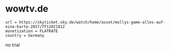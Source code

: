 # wowtv.de

~~~
url = https://skyticket.sky.de/watch/home/asset/mollys-game-alles-auf-eine-karte-2017/TF12021812
monetization = FLATRATE
country = Germany
~~~

no trial
